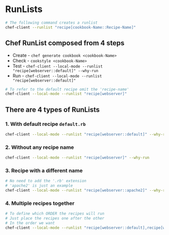 # RunLists

```bash
# The following command creates a runlist
chef-client --runlist "recipe[cookbook-Name::Recipe-Name]"
```

## Chef RunList composed from 4 steps

- Create - `chef generate cookbook <cookbook-Name>`
- Check - `cookstyle <cookbook-Name>`
- Test - `chef-client --local-mode --runlist "recipe[webserver::default]" --why-run`
- Run - `chef-client --local-mode --runlist "recipe[webserver::default]"`

```bash
# To refer to the default recipe omit the 'recipe-name'
chef-client --local-mode --runlist "recipe[webserver]"
```

## There are 4 types of RunLists

### 1. With default recipe `default.rb`

```bash
chef-client --local-mode --runlist "recipe[webserver::default]" --why-run
```

### 2. Without any recipe name

```bash
chef-client --local-mode --runlist "recipe[webserver]" --why-run
```

### 3. Recipe with a different name

```bash
# No need to add the '.rb' extension
# 'apache2' is just an example
chef-client --local-mode --runlist "recipe[webserver::apache2]" --why-run
```

### 4. Multiple recipes together

```bash
# To define which ORDER the recipes will run
# Just place the recipes one after the other
# In the order we want
chef-client --local-mode --runlist "recipe[webserver::default],recipe[webserver::file],recipe[webserver::apache2]"
```
